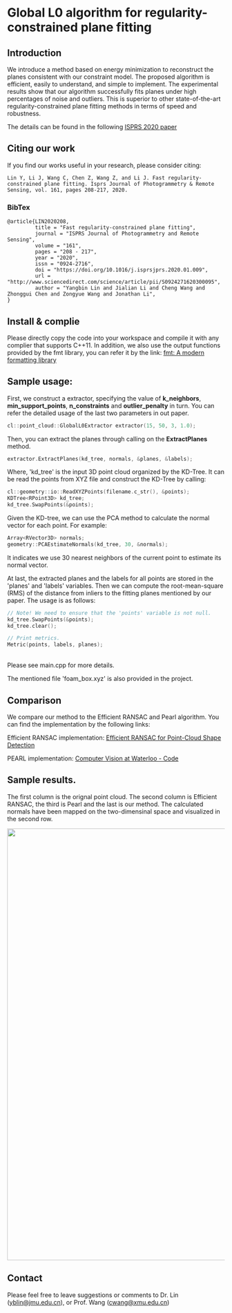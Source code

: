 # Global L0 algorithm for regularity-constrained plane fitting

## Introduction
We introduce a method based on energy minimization to reconstruct the planes consistent with our constraint model. The proposed algorithm is efficient, easily to understand, and simple to implement. The experimental results show that our algorithm successfully fits planes under high percentages of noise and outliers. This is superior to other state-of-the-art regularity-constrained plane fitting methods in terms of speed and robustness.

The details can be found in the following [ISPRS 2020 paper](http://www.sciencedirect.com/science/article/pii/S0924271620300095)

## Citing our work
If you find our works useful in your research, please consider citing:

	Lin Y, Li J, Wang C, Chen Z, Wang Z, and Li J. Fast regularity-constrained plane fitting. Isprs Journal of Photogrammetry & Remote Sensing, vol. 161, pages 208-217, 2020.

### BibTex
	@article{LIN2020208,
			 title = "Fast regularity-constrained plane fitting",
			 journal = "ISPRS Journal of Photogrammetry and Remote Sensing",
			 volume = "161",
			 pages = "208 - 217",
		     year = "2020",
			 issn = "0924-2716",
			 doi = "https://doi.org/10.1016/j.isprsjprs.2020.01.009",
			 url = "http://www.sciencedirect.com/science/article/pii/S0924271620300095",
	 		 author = "Yangbin Lin and Jialian Li and Cheng Wang and Zhonggui Chen and Zongyue Wang and Jonathan Li",
	}

## Install & complie

Please directly copy the code into your workspace and compile it with any complier that supports C++11. In addition, we also use the output functions provided by the fmt library, you can refer it by the link: [fmt: A modern formatting library](https://fmt.dev/)

## Sample usage:
First, we construct a extractor, specifying the value of **k_neighbors**, **min_support_points**, **n_constraints** and **outlier_penalty** in turn. You can refer the detailed usage of the last two parameters in out paper.
```c++
cl::point_cloud::GlobalL0Extractor extractor(15, 50, 3, 1.0);
```
Then, you can extract the planes through calling on the  **ExtractPlanes** method.
```c++
extractor.ExtractPlanes(kd_tree, normals, &planes, &labels);
```
Where, 'kd_tree' is the input 3D point cloud organized by the KD-Tree. It can be read the points from XYZ file and construct the KD-Tree by calling: 
```c++
cl::geometry::io::ReadXYZPoints(filename.c_str(), &points);
KDTree<RPoint3D> kd_tree;
kd_tree.SwapPoints(&points);
```
Given the KD-tree, we can use the PCA method to calculate the normal vector for each point. For example:
```c++
Array<RVector3D> normals;
geometry::PCAEstimateNormals(kd_tree, 30, &normals);
```
It indicates we use 30 nearest neighbors of the current point to estimate its normal vector.

At last, the extracted planes and the labels for all points are stored in the 'planes' and 'labels' variables. Then we can compute the root-mean-square (RMS) of the distance from inliers to the fitting planes mentioned by our paper. The usage is as follows:

```c++
// Note! We need to ensure that the 'points' variable is not null.
kd_tree.SwapPoints(&points);
kd_tree.clear();

// Print metrics.
Metric(points, labels, planes);
```
​	
Please see main.cpp for more details.

The mentioned file 'foam_box.xyz' is also provided in the project.

## Comparison
We compare our method to the Efficient RANSAC and Pearl algorithm. You can find the implementation by the following links:

Efficient RANSAC implementation: [Efficient RANSAC for Point-Cloud Shape Detection](https://cg.cs.uni-bonn.de/en/publications/paper-details/schnabel-2007-efficient/)

PEARL implementation: [Computer Vision at Waterloo - Code](https://vision.cs.uwaterloo.ca/code/)

## Sample results. 

The first column is the orignal point cloud. The second column is Efficient RANSAC, the third is Pearl and the last is our method. The calculated normals have been mapped on the two-dimensinal space and visualized in the second row.

<img src="https://github.com/yblin/global_l0/blob/master/result.jpg" width="1000">

## Contact

Please feel free to leave suggestions or comments to Dr. Lin (yblin@jmu.edu.cn), or Prof. Wang (cwang@xmu.edu.cn)

